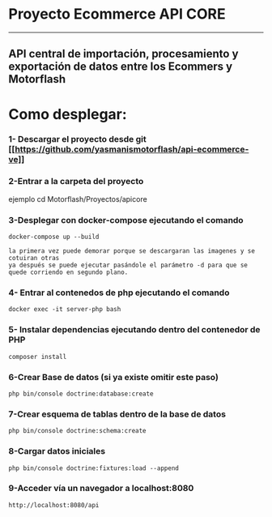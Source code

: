 # Proyecto Ecommerce API CORE #

---------------------------------------------------------------------------------------------

## API central de importación, procesamiento y exportación de datos entre los Ecommers y Motorflash ## 


# Como desplegar: 

### 1- Descargar el proyecto desde git [[https://github.com/yasmanismotorflash/api-ecommerce-ve]]

### 2-Entrar a la carpeta del proyecto
ejemplo
 cd Motorflash/Proyectos/apicore

### 3-Desplegar con docker-compose ejecutando el comando
    
    docker-compose up --build 

    la primera vez puede demorar porque se descargaran las imagenes y se cotuiran otras
    ya después se puede ejecutar pasándole el parámetro -d para que se quede corriendo en segundo plano.


### 4- Entrar al contenedos de php ejecutando el comando

    docker exec -it server-php bash

### 5- Instalar dependencias ejecutando dentro del contenedor de PHP

    composer install

### 6-Crear Base de datos (si ya existe omitir este paso)

    php bin/console doctrine:database:create

### 7-Crear esquema de tablas dentro de la base de datos

    php bin/console doctrine:schema:create

### 8-Cargar datos iniciales

    php bin/console doctrine:fixtures:load --append


### 9-Acceder vía un navegador a localhost:8080

    http://localhost:8080/api









